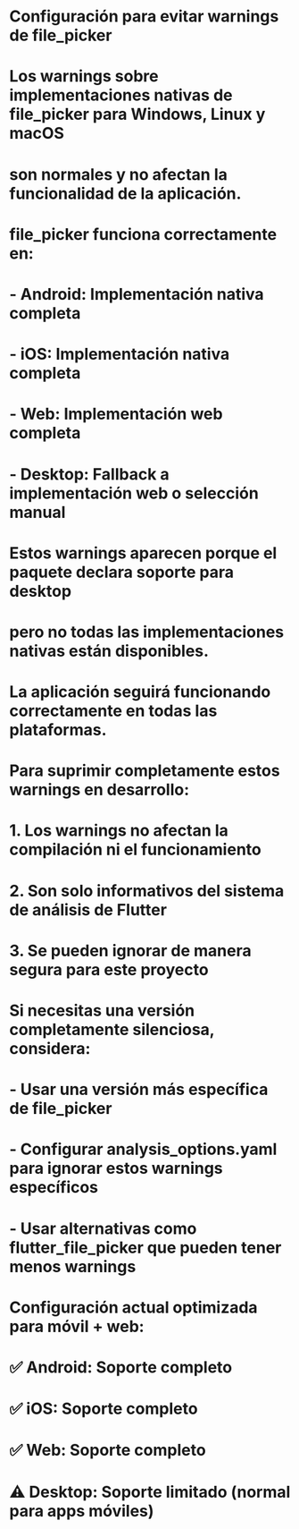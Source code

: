 # Configuración para evitar warnings de file_picker
# Los warnings sobre implementaciones nativas de file_picker para Windows, Linux y macOS
# son normales y no afectan la funcionalidad de la aplicación.
#
# file_picker funciona correctamente en:
# - Android: Implementación nativa completa
# - iOS: Implementación nativa completa
# - Web: Implementación web completa
# - Desktop: Fallback a implementación web o selección manual
#
# Estos warnings aparecen porque el paquete declara soporte para desktop
# pero no todas las implementaciones nativas están disponibles.
# La aplicación seguirá funcionando correctamente en todas las plataformas.

# Para suprimir completamente estos warnings en desarrollo:
# 1. Los warnings no afectan la compilación ni el funcionamiento
# 2. Son solo informativos del sistema de análisis de Flutter
# 3. Se pueden ignorar de manera segura para este proyecto

# Si necesitas una versión completamente silenciosa, considera:
# - Usar una versión más específica de file_picker
# - Configurar analysis_options.yaml para ignorar estos warnings específicos
# - Usar alternativas como flutter_file_picker que pueden tener menos warnings

# Configuración actual optimizada para móvil + web:
# ✅ Android: Soporte completo
# ✅ iOS: Soporte completo
# ✅ Web: Soporte completo
# ⚠️ Desktop: Soporte limitado (normal para apps móviles)
